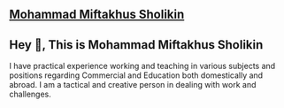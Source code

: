 ## [Mohammad Miftakhus Sholikin](https://mohammad-miftakhus-sholikin.github.io/academic_website/profil/riwayat-hidup-penulis/)
## Hey 👋, This is Mohammad Miftakhus Sholikin
<p align='left'>I have practical experience working and teaching in various subjects and positions regarding Commercial and Education both domestically and abroad. I am a tactical and creative person in dealing with work and challenges.</p>
